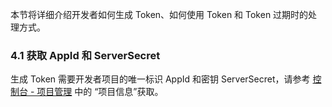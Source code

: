 本节将详细介绍开发者如何生成 Token、如何使用 Token 和 Token 过期时的处理方式。


### 4.1 获取 AppId 和 ServerSecret

生成 Token 需要开发者项目的唯一标识 AppId 和密钥 ServerSecret，请参考 [控制台 - 项目管理](https://console.zegocloud.com) 中的 “项目信息”获取。





